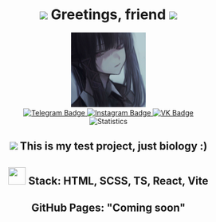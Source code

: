 <div id="header" align="center">

# <img src="https://media0.giphy.com/media/v1.Y2lkPTc5MGI3NjExejR6N2V1N3VoOHlwN3VmOWZqZm5waWdwbTM3d20wNzNpNnppd2ViYyZlcD12MV9pbnRlcm5hbF9naWZfYnlfaWQmY3Q9cw/ymwg2hvAKuuuiDN1x3/giphy.gif" width="45"> Greetings, friend <img src="https://media0.giphy.com/media/v1.Y2lkPTc5MGI3NjExejR6N2V1N3VoOHlwN3VmOWZqZm5waWdwbTM3d20wNzNpNnppd2ViYyZlcD12MV9pbnRlcm5hbF9naWZfYnlfaWQmY3Q9cw/ymwg2hvAKuuuiDN1x3/giphy.gif" width="45">

  <img src="/public/fatals-gif.gif" width="150" alt="Fatals gif"/>

  <div id="badges">
    <a href="https://t.me/euronymous_ts">
      <img src="https://img.shields.io/badge/Telegram-blue?logo=telegram&logoColor=white" alt="Telegram Badge"/>
    </a>
    <a href="https://www.instagram.com/fatal_1703?igsh=cGl2dHhoYmxteGJz&utm_source=qr">
      <img src="https://img.shields.io/badge/Instagram-red?logo=instagram&logoColor=white" alt="Instagram Badge"/>
    </a>
    <a href="https://vk.com/fatal999">
      <img src="https://img.shields.io/badge/VKontakte-blue?logo=vk&logoColor=white" alt="VK Badge"/>
    </a>
  </div>

  <img src="https://komarev.com/ghpvc/?username=your-github-fatal999&style=flat-square&color=blue" alt="Statistics"/>

## <img src="https://media.giphy.com/media/WUlplcMpOCEmTGBtBW/giphy.gif" width="45"> This is my test project, just biology :)

## <img src="https://media1.giphy.com/media/v1.Y2lkPTc5MGI3NjExeWkwbHVxbGZuemxxbnh2azl5MnI1MjNlejRydXh4ZnVjNXkxNXU1YSZlcD12MV9pbnRlcm5hbF9naWZfYnlfaWQmY3Q9cw/Nn97Knvcol0rENwFk5/giphy.gif" width="35" height="35"> Stack: HTML, SCSS, TS, React, Vite

## GitHub Pages: "Coming soon"

</div>
